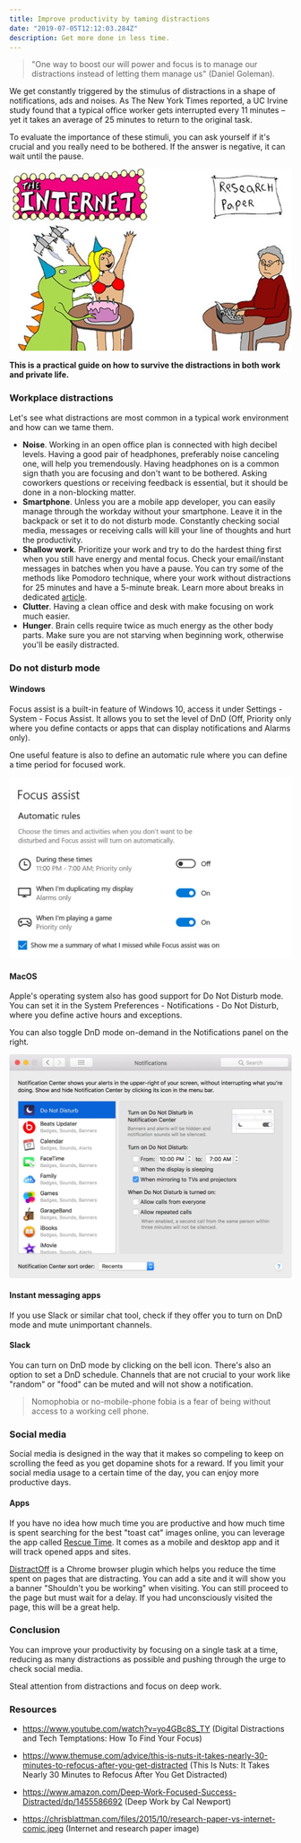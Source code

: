 ```yaml
---
title: Improve productivity by taming distractions
date: "2019-07-05T12:12:03.284Z"
description: Get more done in less time.
---
```


> "One way to boost our will power and focus is to manage our distractions instead of letting them manage us" (Daniel Goleman).

We get constantly triggered by the stimulus of distractions in a shape of notifications, ads and noises. As The New York Times reported, a UC Irvine study found that a typical office worker gets interrupted every 11 minutes – yet it takes an average of 25 minutes to return to the original task.

To evaluate the importance of these stimuli, you can ask yourself if it's crucial and you really need to be bothered. If the answer is negative, it can wait until the pause.

![Research paper vs internet](./research-paper-vs-internet-comic.jpg)

**This is a practical guide on how to survive the distractions in both work and private life.**

### Workplace distractions

Let's see what distractions are most common in a typical work environment and how can we tame them.

- **Noise**. Working in an open office plan is connected with high decibel levels. Having a good pair of headphones, preferably noise canceling one, will help you tremendously. Having headphones on is a common sign thath you are focusing and don't want to be bothered. Asking coworkers questions or receiving feedback is essential, but it should be done in a non-blocking matter.
- **Smartphone**. Unless you are a mobile app developer, you can easily manage through the workday without your smartphone. Leave it in the backpack or set it to do not disturb mode. Constantly checking social media, messages or receiving calls will kill your line of thoughts and hurt the productivity.
- **Shallow work**. Prioritize your work and try to do the hardest thing first when you still have energy and mental focus. Check your email/instant messages in batches when you have a pause. You can try some of the methods like Pomodoro technique, where your work without distractions for 25 minutes and have a 5-minute break. Learn more about breaks in dedicated [article](https://devhealth.io/breaks/).
- **Clutter**. Having a clean office and desk with make focusing on work much easier.
- **Hunger**. Brain cells require twice as much energy as the other body parts. Make sure you are not starving when beginning work, otherwise you'll be easily distracted.

### Do not disturb mode

#### Windows

Focus assist is a built-in feature of Windows 10, access it under Settings - System - Focus Assist. It allows you to set the level of DnD (Off, Priority only where you define contacts or apps that can display notifications and Alarms only).

One useful feature is also to define an automatic rule where you can define a time period for focused work.

![Windows Focus Assist](./windows-focus-assist.png)

#### MacOS

Apple's operating system also has good support for Do Not Disturb mode. You can set it in the System Preferences - Notifications - Do Not Disturb, where you define active hours and exceptions.

You can also toggle DnD mode on-demand in the Notifications panel on the right.

![MacOS Do Not Disturb](./macos-do-not-disturb.jpg)

#### Instant messaging apps

If you use Slack or similar chat tool, check if they offer you to turn on DnD mode and mute unimportant channels.

#### Slack

You can turn on DnD mode by clicking on the bell icon. There's also an option to set a DnD schedule.
Channels that are not crucial to your work like "random" or "food" can be muted and will not show a notification.

> Nomophobia or no-mobile-phone fobia is a fear of being without access to a working cell phone.

### Social media

Social media is designed in the way that it makes so compeling to keep on scrolling the feed as you get dopamine shots for a reward. If you limit your social media usage to a certain time of the day, you can enjoy more productive days.

#### Apps

If you have no idea how much time you are productive and how much time is spent searching for the best "toast cat" images online, you can leverage the app called [Rescue Time](https://www.rescuetime.com/). It comes as a mobile and desktop app and it will track opened apps and sites.

[DistractOff](https://chrome.google.com/webstore/detail/distractoff/hdnjpdhnjfiipibogpkeemefnldahcnk) is a Chrome browser plugin which helps you reduce the time spent on pages that are distracting. You can add a site and it will show you a banner "Shouldn't you be working" when visiting. You can still proceed to the page but must wait for a delay. If you had unconsciously visited the page, this will be a great help.

### Conclusion

You can improve your productivity by focusing on a single task at a time, reducing as many distractions as possible and pushing through the urge to check social media.

Steal attention from distractions and focus on deep work.

### Resources

- https://www.youtube.com/watch?v=yo4GBc8S_TY (Digital Distractions and Tech Temptations: How To Find Your Focus)

- https://www.themuse.com/advice/this-is-nuts-it-takes-nearly-30-minutes-to-refocus-after-you-get-distracted (This Is Nuts: It Takes Nearly 30 Minutes to Refocus After You Get Distracted)

- https://www.amazon.com/Deep-Work-Focused-Success-Distracted/dp/1455586692 (Deep Work by Cal Newport)

- https://chrisblattman.com/files/2015/10/research-paper-vs-internet-comic.jpeg (Internet and research paper image)
